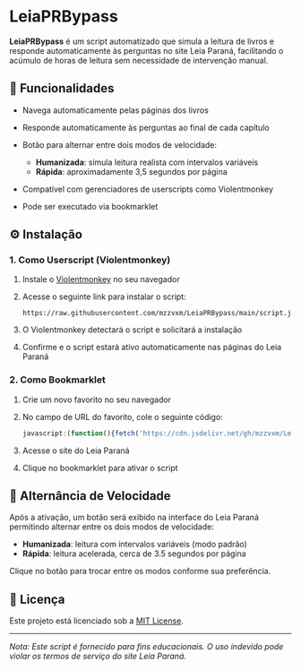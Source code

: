 # LeiaPRBypass

**LeiaPRBypass** é um script automatizado que simula a leitura de livros e responde automaticamente às perguntas no site Leia Paraná, facilitando o acúmulo de horas de leitura sem necessidade de intervenção manual.

## 🚀 Funcionalidades

* Navega automaticamente pelas páginas dos livros
* Responde automaticamente às perguntas ao final de cada capítulo
* Botão para alternar entre dois modos de velocidade:

  * **Humanizada**: simula leitura realista com intervalos variáveis
  * **Rápida**: aproximadamente 3,5 segundos por página
* Compatível com gerenciadores de userscripts como Violentmonkey
* Pode ser executado via bookmarklet

## ⚙️ Instalação

### 1. Como Userscript (Violentmonkey)

1. Instale o [Violentmonkey](https://violentmonkey.github.io/get-it/) no seu navegador

2. Acesse o seguinte link para instalar o script:

   ```
   https://raw.githubusercontent.com/mzzvxm/LeiaPRBypass/main/script.js
   ```

3. O Violentmonkey detectará o script e solicitará a instalação

4. Confirme e o script estará ativo automaticamente nas páginas do Leia Paraná

### 2. Como Bookmarklet

1. Crie um novo favorito no seu navegador

2. No campo de URL do favorito, cole o seguinte código:

   ```javascript
   javascript:(function(){fetch('https://cdn.jsdelivr.net/gh/mzzvxm/LeiaPRBypass@latest/script.js').then(r=>r.text()).then(eval);})();
   ```

3. Acesse o site do Leia Paraná

4. Clique no bookmarklet para ativar o script

## 🔧 Alternância de Velocidade

Após a ativação, um botão será exibido na interface do Leia Paraná permitindo alternar entre os dois modos de velocidade:

* **Humanizada**: leitura com intervalos variáveis (modo padrão)
* **Rápida**: leitura acelerada, cerca de 3.5 segundos por página

Clique no botão para trocar entre os modos conforme sua preferência.

## 📄 Licença

Este projeto está licenciado sob a [MIT License](LICENSE).

---

*Nota: Este script é fornecido para fins educacionais. O uso indevido pode violar os termos de serviço do site Leia Paraná.*

